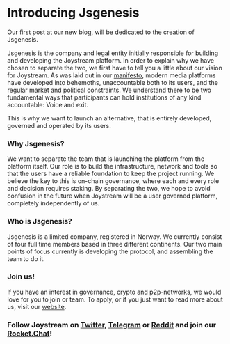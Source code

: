 Introducing Jsgenesis
=====================

Our first post at our new blog, will be dedicated to the creation of Jsgenesis.

Jsgenesis is the company and legal entity initially responsible for building and developing the Joystream platform. In order to explain why we have chosen to separate the two, we first have to tell you a little about our vision for Joystream. As was laid out in our [manifesto](https://blog.joystream.org/manifesto/), modern media platforms have developed into behemoths, unaccountable both to its users, and the regular market and political constraints. We understand there to be two fundamental ways that participants can hold institutions of any kind accountable: Voice and exit.

This is why we want to launch an alternative, that is entirely developed, governed and operated by its users.

### Why Jsgenesis?

We want to separate the team that is launching the platform from the platform itself. Our role is to build the infrastructure, network and tools so that the users have a reliable foundation to keep the project running. We believe the key to this is on-chain governance, where each and every role and decision requires staking. By separating the two, we hope to avoid confusion in the future when Joystream will be a user governed platform, completely independently of us.

### Who is Jsgenesis?

Jsgenesis is a limited company, registered in Norway. We currently consist of four full time members based in three different continents. Our two main points of focus currently is developing the protocol, and assembling the team to do it.

### Join us!

If you have an interest in governance, crypto and p2p-networks, we would love for you to join or team. To apply, or if you just want to read more about us, visit our [website](https://www.jsgenesis.com/).

### Follow Joystream on [Twitter](https://twitter.com/JoyStreamApp), [Telegram](https://t.me/joinchat/CNyeUxHD9H56m3e_44hXIA) or [Reddit](https://www.reddit.com/r/JoyStream/) and join our [Rocket.Chat](https://chat.joystream.org/home)!
